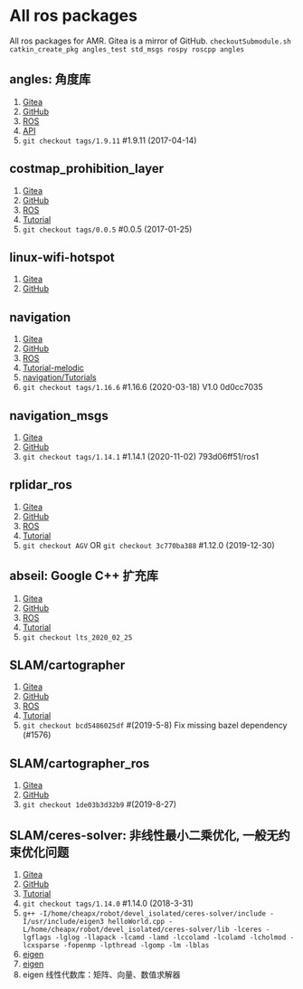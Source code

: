 # All ros packages
All ros packages for AMR. Gitea is a mirror of GitHub.
`checkoutSubmodule.sh`
`catkin_create_pkg angles_test std_msgs rospy roscpp angles`

## angles: 角度库
1. [Gitea](http://192.168.3.82:3000/ROS1/angles.git)
2. [GitHub](https://github.com/ros/angles)
3. [ROS](https://wiki.ros.org/angles)
4. [API](https://docs.ros.org/en/api/angles/html/)
5. `git checkout tags/1.9.11`	#1.9.11 (2017-04-14)

## costmap_prohibition_layer
1. [Gitea](http://192.168.3.82:3000/ROS1/costmap_prohibition_layer.git)
2. [GitHub](https://github.com/rst-tu-dortmund/costmap_prohibition_layer)
3. [ROS](http://wiki.ros.org/costmap_prohibition_layer)
4. [Tutorial](http://wiki.ros.org/costmap_2d/Tutorials/Configuring%20Layered%20Costmaps)
5. `git checkout tags/0.0.5`		#0.0.5 (2017-01-25)

## linux-wifi-hotspot
1. [Gitea](http://192.168.3.82:3000/ROS1/linux-wifi-hotspot.git)
2. [GitHub](https://github.com/lakinduakash/linux-wifi-hotspot)

## navigation
1. [Gitea](http://192.168.3.82:3000/ROS1/navigation.git)
2. [GitHub](https://github.com/ros-planning/navigation)
3. [ROS](http://wiki.ros.org/navigation)
4. [Tutorial-melodic](http://wiki.ros.org/navigation_tutorials)
5. [navigation/Tutorials](http://wiki.ros.org/navigation/Tutorials)
6. `git checkout tags/1.16.6`	#1.16.6 (2020-03-18) V1.0 0d0cc7035

## navigation_msgs
1. [Gitea](http://192.168.3.82/ROS1/navigation_msgs)
2. [GitHub](http://github.com/ros-planning/navigation_msgs)
3. `git checkout tags/1.14.1`	#1.14.1 (2020-11-02) 793d06ff51/ros1

## rplidar_ros
1. [Gitea](http://192.168.3.82:3000/ROS1/rplidar_ros.git)
2. [GitHub](https://github.com/Slamtec/rplidar_ros)
3. [ROS](http://wiki.ros.org/rplidar)
4. [Tutorial](https://github.com/robopeak/rplidar_ros/wiki)
5. `git checkout AGV` OR `git checkout 3c770ba388`	#1.12.0 (2019-12-30)

## abseil: Google C++ 扩充库
1. [Gitea]()
2. [GitHub](https://github.com/abseil/abseil-cpp.git)
3. [ROS](http://wiki.ros.org/abseil_cpp)
4. [Tutorial](https://abseil.io/docs/cpp/quickstart)
5. `git checkout lts_2020_02_25`

## SLAM/cartographer
1. [Gitea](http://192.168.3.82:3000/ROS1/cartographer.git)
2. [GitHub](https://github.com/googlecartographer/cartographer)
3. [ROS](http://wiki.ros.org/cartographer)
4. [Tutorial](https://google-cartographer-ros.readthedocs.io/en/latest/)
5. `git checkout bcd5486025df`	#(2019-5-8) Fix missing bazel dependency (#1576)

## SLAM/cartographer_ros
1. [Gitea](http://192.168.3.82:3000/ROS1/cartographer_ros.git)
2. [GitHub](https://github.com/cartographer-project/cartographer_ros)
3. `git checkout 1de03b3d32b9`	#(2019-8-27)

## SLAM/ceres-solver: 非线性最小二乘优化, 一般无约束优化问题
1. [Gitea](http://192.168.3.82:3000/ROS1/ceres-solver.git)
2. [GitHub](https://github.com/ceres-solver/ceres-solver)
3. [Tutorial](http://ceres-solver.org/tutorial.html)
4. `git checkout tags/1.14.0`	#1.14.0 (2018-3-31)
5. `g++ -I/home/cheapx/robot/devel_isolated/ceres-solver/include -I/usr/include/eigen3 helloWorld.cpp -L/home/cheapx/robot/devel_isolated/ceres-solver/lib -lceres -lgflags -lglog -llapack -lcamd -lamd -lccolamd -lcolamd -lcholmod -lcxsparse -fopenmp -lpthread -lgomp -lm -lblas`
6. [eigen](https://eigen.tuxfamily.org/dox/GettingStarted.html)
7. [eigen](https://gitlab.com/libeigen/eigen/-/tree/master)
8. eigen 线性代数库：矩阵、向量、数值求解器

